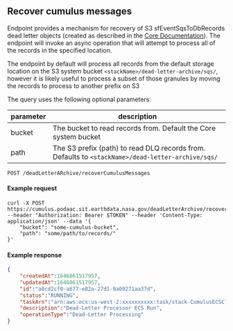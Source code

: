 ## Recover cumulus messages

Endpoint provides a mechanism for recovery of S3 sfEventSqsToDbRecords dead letter objects (created as described in the [Core Documentation](https://nasa.github.io/cumulus/docs/features/dead_letter_archive)).   The endpoint will invoke an async operation that will attempt to process all of the records in the specified location.

The endpoint by default will process all records from the default storage location on the S3 system bucket `<stackName>/dead-letter-archive/sqs/`, however it is likely useful to process a subset of those granules by moving the records to process to another prefix on S3

The query uses the following optional parameters:

| parameter | description |
| --- | --- |
| bucket | The bucket to read records from. Default the Core system bucket|
| path | The S3 prefix (path) to read DLQ records from.  Defaults to `<stackName>/dead-letter-archive/sqs/`|

```endpoint
POST /deadLetterARchive/recoverCumulusMessages
```

#### Example request

```curl
curl -X POST https://cumulus.podaac.sit.earthdata.nasa.gov/deadLetterArchive/recoverCumulusMessages --header "Authorization: Bearer $TOKEN" --header 'Content-Type: application/json' --data '{
    "bucket": "some-cumulus-bucket",
    "path": "some/path/to/records/"
}'
```

#### Example response

```json
{
    "createdAt":1646861517957,
    "updatedAt":1646861517957,
    "id":"a0cd2cf0-a677-e82a-27d1-0a09271aa37d",
    "status":"RUNNING",
    "taskArn":"arn:aws:ecs:us-west-2:xxxxxxxxxx:task/stack-CumulusECSCluster/{SHA}",
    "description":"Dead-Letter Processor ECS Run",
    "operationType":"Dead-Letter Processing" 
}
```
